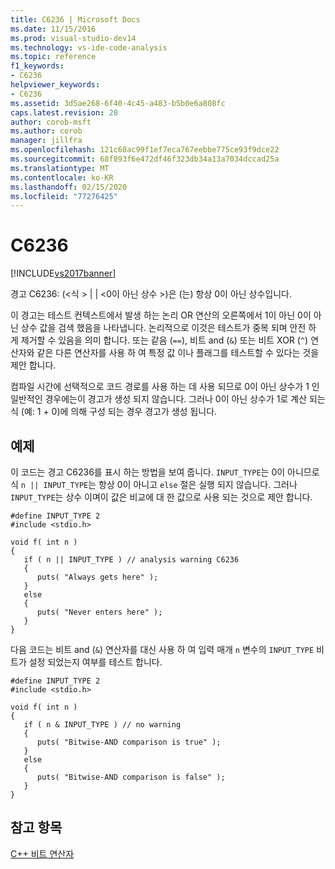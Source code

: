 ```yaml
---
title: C6236 | Microsoft Docs
ms.date: 11/15/2016
ms.prod: visual-studio-dev14
ms.technology: vs-ide-code-analysis
ms.topic: reference
f1_keywords:
- C6236
helpviewer_keywords:
- C6236
ms.assetid: 3d5ae268-6f40-4c45-a483-b5b0e6a808fc
caps.latest.revision: 20
author: corob-msft
ms.author: corob
manager: jillfra
ms.openlocfilehash: 121c68ac99f1ef7eca767eebbe775ce93f9dce22
ms.sourcegitcommit: 68f893f6e472df46f323db34a13a7034dccad25a
ms.translationtype: MT
ms.contentlocale: ko-KR
ms.lasthandoff: 02/15/2020
ms.locfileid: "77276425"
---
```

# <a name="c6236"></a>C6236
[!INCLUDE[vs2017banner](../includes/vs2017banner.md)]

경고 C6236: (\<식 > &#124; &#124; \<0이 아닌 상수 >)은 (는) 항상 0이 아닌 상수입니다.  
  
 이 경고는 테스트 컨텍스트에서 발생 하는 논리 OR 연산의 오른쪽에서 1이 아닌 0이 아닌 상수 값을 검색 했음을 나타냅니다. 논리적으로 이것은 테스트가 중복 되며 안전 하 게 제거할 수 있음을 의미 합니다. 또는 같음 (`==`), 비트 and (`&`) 또는 비트 XOR (`^`) 연산자와 같은 다른 연산자를 사용 하 여 특정 값 이나 플래그를 테스트할 수 있다는 것을 제안 합니다.  
  
 컴파일 시간에 선택적으로 코드 경로를 사용 하는 데 사용 되므로 0이 아닌 상수가 1 인 일반적인 경우에는이 경고가 생성 되지 않습니다. 그러나 0이 아닌 상수가 1로 계산 되는 식 (예: 1 + 0)에 의해 구성 되는 경우 경고가 생성 됩니다.  
  
## <a name="example"></a>예제  
 이 코드는 경고 C6236를 표시 하는 방법을 보여 줍니다. `INPUT_TYPE`는 0이 아니므로 식 `n || INPUT_TYPE`는 항상 0이 아니고 `else` 절은 실행 되지 않습니다. 그러나 `INPUT_TYPE`는 상수 이며이 값은 비교에 대 한 값으로 사용 되는 것으로 제안 합니다.  
  
```  
#define INPUT_TYPE 2  
#include <stdio.h>  
  
void f( int n )  
{  
   if ( n || INPUT_TYPE ) // analysis warning C6236  
   {  
      puts( "Always gets here" );  
   }  
   else  
   {  
      puts( "Never enters here" );  
   }  
}  
```  
  
 다음 코드는 비트 and (`&`) 연산자를 대신 사용 하 여 입력 매개 `n` 변수의 `INPUT_TYPE` 비트가 설정 되었는지 여부를 테스트 합니다.  
  
```  
#define INPUT_TYPE 2  
#include <stdio.h>  
  
void f( int n )  
{  
   if ( n & INPUT_TYPE ) // no warning  
   {  
      puts( "Bitwise-AND comparison is true" );  
   }  
   else  
   {  
      puts( "Bitwise-AND comparison is false" );  
   }  
}  
```  
  
## <a name="see-also"></a>참고 항목  
 [C++ 비트 연산자](https://msdn.microsoft.com/library/4ke0e88k(VS.71).aspx)
